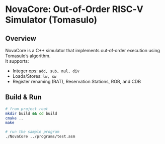 # NovaCore: Out‑of‑Order RISC‑V Simulator (Tomasulo)

## Overview
NovaCore is a C++ simulator that implements out‑of‑order execution using Tomasulo’s algorithm.  
It supports:  
- Integer ops: `add, sub, mul, div`  
- Loads/Stores: `lw, sw`  
- Register renaming (RAT), Reservation Stations, ROB, and CDB  

## Build & Run

```bash
# from project root
mkdir build && cd build
cmake ..
make

# run the sample program
./NovaCore ../programs/test.asm
